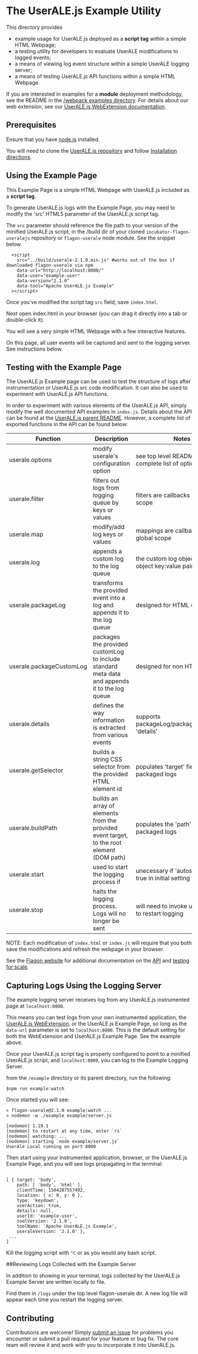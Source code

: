 # The UserALE.js Example Utility

This directory provides 
 * example usage for UserALE.js deployed as a **script tag** within a simple HTML Webpage;
 * a testing utility for developers to evaluate UserALE modifications to logged events;
 * a means of viewing log event structure within a simple UserALE logging server;
 * a means of testing UserALE.js API functions within a simple HTML Webpage. 

If you are interested in examples for a **module** deployment methodology, see the README in the [/webpack examples directory](https://github.com/apache/incubator-flagon-useralejs/tree/master/example/webpackUserAleExample). For details about our web extension, see 
our [UserALE.js WebExtension documentation](https://github.com/apache/incubator-flagon-useralejs/tree/master/src/UserALEWebExtension).

## Prerequisites

Ensure that you have [node.js](https://nodejs.org/) installed.

You will need to clone the [UserALE.js repository](https://github.com/apache/incubator-flagon-useralejs) and follow [Installation directions](https://github.com/apache/incubator-flagon-useralejs#installation).

## Using the Example Page 

This Example Page is a simple HTML Webpage with UserALE.js included as a **script tag**. 

To generate UserALE.js logs with the Example Page, you may need to modify the 'src' HTML5 parameter of the UserALE.js script tag.

The `src` parameter should reference the file path to your version of the minified UserALE.js script, in the /build dir of your cloned `incubator-flagon-useralejs` repository or `flagon-userale` node module. See the snippet below.

```
  <script
    src="../build/userale-2.1.0.min.js" #works out of the box if downloaded flagon-userale via npm
    data-url="http://localhost:8000/"
    data-user="example-user"
    data-version="2.1.0"
    data-tool="Apache UserALE.js Example"
  ></script>
```
Once you've modified the script tag `src` field, save `index.html`.

Next open index.html in your browser (you can drag it directly into a tab or double-click it). 

You will see a very simple HTML Webpage with a few interactive features.

On this page, all user events will be captured and sent to the logging server. See instructions below.

## Testing with the Example Page

The UserALE.js Example page can be used to test the structure of logs after instrumentation or UserALE.js src code modification. It can also be used to experiment with UserALE.js API functions.

In order to experiment with various elements of the UserALE.js API, simply modify the well documented API examples in `index.js`. Details about the API can be found at the [UserALE.js parent README](https://github.com/apache/incubator-flagon-useralejs/tree/FLAGON-469). However, a complete list of exported functions in the API can be found below: 

| Function | Description | Notes |
|---|---|---|
| userale.options | modify userale's configuration option | see top level README for complete list of options |
| userale.filter | filters out logs from logging queue by keys or values | filters are callbacks with global scope |
| userale.map | modify/add log keys or values | mappings are callbacks with global scope |
| userale.log | appends a custom log to the log queue | the custom log object is an object key:value pairs |
| userale.packageLog | transforms the provided event into a log and appends it to the log queue | designed for HTML events |
| userale.packageCustomLog | packages the provided customLog to include standard meta data and appends it to the log queue | designed for non HTML events| 
| userale.details | defines the way information is extracted from various events | supports packageLog/packageCustomLog 'details' |
| userale.getSelector | builds a string CSS selector from the provided HTML element id | populates 'target' field in packaged logs |
| userale.buildPath| builds an array of elements from the provided event target, to the root element (DOM path) | populates the 'path' field in packaged logs |
| userale.start | used to start the logging process if | unecessary if 'autostart' is set to true in initial setting (default) |
| userale.stop | halts the logging process. Logs will no longer be sent | will need to invoke userale.start to restart logging | 

NOTE: Each modification of `index.html` or `index.js` will require that you both save the modifications and refresh the webpage in your browser.

See the [Flagon website](http://flagon.incubator.apache.org/) for additional documentation on the [API](http://flagon.incubator.apache.org/docs/useralejs/API/) and [testing for scale](http://flagon.incubator.apache.org/docs/stack/scaling/).

## Capturing Logs Using the Logging Server

The example logging server receives log from any UserALE.js instrumented page at `localhost:8000`.

This means you can test logs from your own instrumented application, the [UserALE.js WebExtension](https://github.com/apache/incubator-flagon-useralejs/tree/master/src/UserALEWebExtension), 
or the UserALE.js Example Page, so long as the `data-url` parameter is set to `localhost:8000`. This is the default setting for both the WebExtension and UserALE.js Example Page. See the example above.

Once your UserALE.js script tag is properly configured to point to a minified UserALE.js script, and `localhost:8000`, you can log to the Example Logging Server.

from the `/example` directory or its parent directory, run the following:

```
$npm run example:watch
```

Once started you will see:

```
> flagon-userale@2.1.0 example:watch ...
> nodemon -w ./example example/server.js

[nodemon] 1.19.1
[nodemon] to restart at any time, enter `rs`
[nodemon] watching: ...
[nodemon] starting `node example/server.js`
UserAle Local running on port 8000
```

Then start using your instrumented application, browser, or the UserALE.js Example Page, and you will see logs propagating in the terminal:

```

[ { target: 'body',
    path: [ 'body', 'html' ],
    clientTime: 1504287557492,
    location: { x: 0, y: 0 },
    type: 'keydown',
    userAction: true,
    details: null,
    userId: 'example-user',
    toolVersion: '2.1.0',
    toolName: 'Apache UserALE.js Example',
    useraleVersion: '2.1.0' },
 ...
]
```

Kill the logging script with `^C` or as you would any bash script.

##Reviewing Logs Collected with the Example Server

In addition to showing in your terminal, logs collected by the UserALE.js Example Server are written locally to file. 

Find them in `/logs` under the top level flagon-userale dir. A new log file will appear each time you restart the logging server.

## Contributing

Contributions are welcome!  Simply [submit an issue](https://github.com/apache/incubator-flagon-useralejs/issues) for problems you encounter or submit a pull request for your feature or bug fix.  The core team will review it and work with you to incorporate it into UserALE.js.